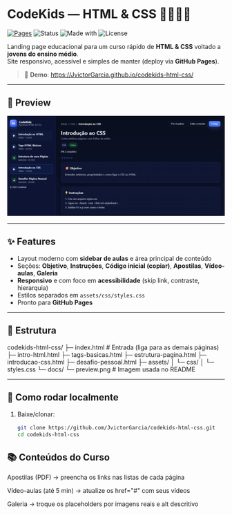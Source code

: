 # CodeKids — HTML & CSS 👩‍🏫👨‍🏫

[![Pages](https://img.shields.io/badge/GitHub%20Pages-online-2ea44f)](https://JvictorGarcia.github.io/codekids-html-css/)
![Status](https://img.shields.io/badge/status-active-success)
![Made with](https://img.shields.io/badge/made%20with-HTML5%20%26%20CSS3-orange)
![License](https://img.shields.io/badge/license-MIT-blue)

Landing page educacional para um curso rápido de **HTML & CSS** voltado a **jovens do ensino médio**.  
Site responsivo, acessível e simples de manter (deploy via **GitHub Pages**).

> 🔗 **Demo**: https://JvictorGarcia.github.io/codekids-html-css/

---

## 📸 Preview
![Preview do projeto](docs/preview.png)



---

## ✨ Features
- Layout moderno com **sidebar de aulas** e área principal de conteúdo
- Seções: **Objetivo**, **Instruções**, **Código inicial (copiar)**, **Apostilas**, **Vídeo-aulas**, **Galeria**
- **Responsivo** e com foco em **acessibilidade** (skip link, contraste, hierarquia)
- Estilos separados em `assets/css/styles.css`
- Pronto para **GitHub Pages**

---

## 🧱 Estrutura
codekids-html-css/
├─ index.html # Entrada (liga para as demais páginas)
├─ intro-html.html
├─ tags-basicas.html
├─ estrutura-pagina.html
├─ introducao-css.html
├─ desafio-pessoal.html
├─ assets/
│ └─ css/
│ └─ styles.css
└─ docs/
└─ preview.png # Imagem usada no README



---

## 🚀 Como rodar localmente
1. Baixe/clonar:
   ```bash
   git clone https://github.com/JvictorGarcia/codekids-html-css.git
   cd codekids-html-css

##  📚 Conteúdos do Curso

Apostilas (PDF) → preencha os links nas listas de cada página

Vídeo-aulas (até 5 min) → atualize os href="#" com seus vídeos

Galeria → troque os placeholders por imagens reais e alt descritivo
